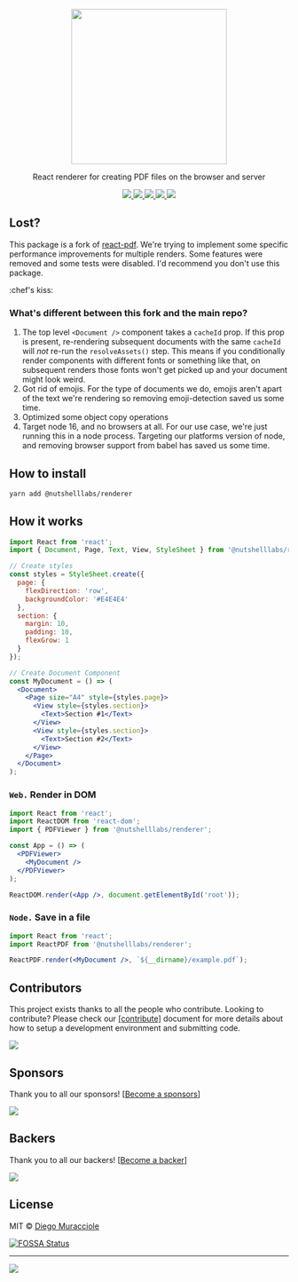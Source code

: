 <p align="center">
  <img src="https://user-images.githubusercontent.com/5600341/27505816-c8bc37aa-587f-11e7-9a86-08a2d081a8b9.png" height="280px">
  <p align="center">React renderer for creating PDF files on the browser and server<p>
  <p align="center">
    <a href="https://www.npmjs.com/package/@nutshelllabs/renderer">
      <img src="https://img.shields.io/npm/v/@nutshelllabs/renderer.svg" />
    </a>
    <a href="https://travis-ci.org/nutshelllabs/react-pdf">
      <img src="https://img.shields.io/travis/nutshelllabs/react-pdf.svg" />
    </a>
    <a href="https://github.com/nutshelllabs/react-pdf/blob/master/LICENSE">
      <img src="https://img.shields.io/github/license/nutshelllabs/react-pdf.svg" />
    </a>
    <a href="https://github.com/prettier/prettier">
      <img src="https://img.shields.io/badge/styled_with-prettier-ff69b4.svg" />
    </a>
    <a href="https://app.fossa.com/projects/git%2Bgithub.com%2Fdiegomura%2Freact-pdf?ref=badge_shield" alt="FOSSA Status"><img src="https://app.fossa.com/api/projects/git%2Bgithub.com%2Fdiegomura%2Freact-pdf.svg?type=shield"/></a>
  </p>
</p>

## Lost?

This package is a fork of [react-pdf](https://github.com/diegomura/react-pdf).  We're trying to implement some specific performance improvements for multiple renders. Some features were removed and some tests were disabled. I'd recommend you don't use this package.

:chef's kiss:

### What's different between this fork and the main repo?

1. The top level `<Document />` component takes a `cacheId` prop.  If this prop is present, re-rendering subsequent documents with the same `cacheId` will _not_ re-run the `resolveAssets()` step.  This means if you conditionally render components with different fonts or something like that, on subsequent renders those fonts won't get picked up and your document might look weird.
2. Got rid of emojis.  For the type of documents we do, emojis aren't apart of the text we're rendering so removing emoji-detection saved us some time.
3. Optimized some object copy operations
4. Target node 16, and no browsers at all.  For our use case, we're just running this in a node process.  Targeting our platforms version of node, and removing browser support from babel has saved us some time.

## How to install
```sh
yarn add @nutshelllabs/renderer
```

## How it works

```jsx
import React from 'react';
import { Document, Page, Text, View, StyleSheet } from '@nutshelllabs/renderer';

// Create styles
const styles = StyleSheet.create({
  page: {
    flexDirection: 'row',
    backgroundColor: '#E4E4E4'
  },
  section: {
    margin: 10,
    padding: 10,
    flexGrow: 1
  }
});

// Create Document Component
const MyDocument = () => (
  <Document>
    <Page size="A4" style={styles.page}>
      <View style={styles.section}>
        <Text>Section #1</Text>
      </View>
      <View style={styles.section}>
        <Text>Section #2</Text>
      </View>
    </Page>
  </Document>
);
```

### `Web.` Render in DOM
```jsx
import React from 'react';
import ReactDOM from 'react-dom';
import { PDFViewer } from '@nutshelllabs/renderer';

const App = () => (
  <PDFViewer>
    <MyDocument />
  </PDFViewer>
);

ReactDOM.render(<App />, document.getElementById('root'));
```

### `Node.` Save in a file
```jsx
import React from 'react';
import ReactPDF from '@nutshelllabs/renderer';

ReactPDF.render(<MyDocument />, `${__dirname}/example.pdf`);
```

## Contributors

This project exists thanks to all the people who contribute. Looking to contribute? Please check our [[contribute]](https://github.com/nutshelllabs/react-pdf/blob/master/.github/CONTRIBUTING.md) document for more details about how to setup a development environment and submitting code.

<a href="https://github.com/nutshelllabs/react-pdf/blob/master/.github/CONTRIBUTING.md"><img src="https://opencollective.com/react-pdf/contributors.svg?width=890" /></a>

## Sponsors

Thank you to all our sponsors! [[Become a sponsors](https://opencollective.com/react-pdf#sponsors)]

<a href="https://opencollective.com/react-pdf#sponsors" target="_blank"><img src="https://opencollective.com/react-pdf/sponsors.svg?width=890"></a>

## Backers

Thank you to all our backers! [[Become a backer](https://opencollective.com/react-pdf#backer)]

<a href="https://opencollective.com/react-pdf#backers" target="_blank"><img src="https://opencollective.com/react-pdf/backers.svg?width=890"></a>

## License

MIT © [Diego Muracciole](http://github.com/diegomura)

[![FOSSA Status](https://app.fossa.com/api/projects/git%2Bgithub.com%2Fdiegomura%2Freact-pdf.svg?type=large)](https://app.fossa.com/projects/git%2Bgithub.com%2Fdiegomura%2Freact-pdf?ref=badge_large)

---
![](https://img.shields.io/npm/dt/@nutshelllabs/renderer.svg?style=flat)
